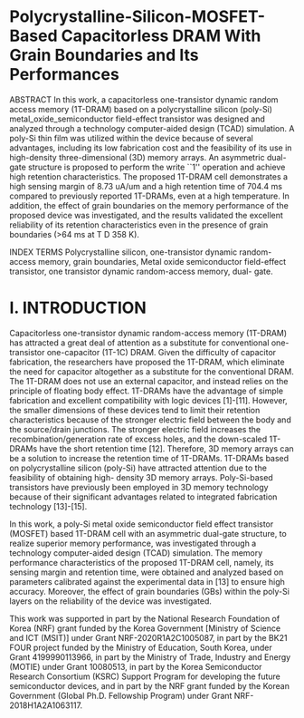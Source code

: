 # Polycrystalline-Silicon-MOSFET-Based Capacitorless DRAM With Grain Boundaries and Its Performances

ABSTRACT In this work, a capacitorless one-transistor dynamic random access memory (1T-DRAM) based
on a polycrystalline silicon (poly-Si) metal_oxide_semiconductor field-effect transistor was designed and
analyzed through a technology computer-aided design (TCAD) simulation. A poly-Si thin film was utilized
within the device because of several advantages, including its low fabrication cost and the feasibility of its
use in high-density three-dimensional (3D) memory arrays. An asymmetric dual-gate structure is proposed
to perform the write ``1'' operation and achieve high retention characteristics. The proposed 1T-DRAM cell
demonstrates a high sensing margin of 8.73 uA/um and a high retention time of 704.4 ms compared to
previously reported 1T-DRAMs, even at a high temperature. In addition, the effect of grain boundaries on
the memory performance of the proposed device was investigated, and the results validated the excellent
reliability of its retention characteristics even in the presence of grain boundaries (>64 ms at T D 358 K).

INDEX TERMS Polycrystalline silicon, one-transistor dynamic random-access memory, grain boundaries,
Metal oxide semiconductor field-effect transistor, one transistor dynamic random-access memory, dual-
gate.

# I. INTRODUCTION
Capacitorless one-transistor dynamic random-access memory (1T-DRAM) has attracted a great deal of attention as a substitute for conventional one-transistor one-capacitor (1T-1C) DRAM. Given the difficulty of capacitor fabrication, the researchers have proposed the 1T-DRAM, which eliminate the need for capacitor altogether as a substitute for the conventional DRAM. The 1T-DRAM does not use an external capacitor, and instead relies on the principle of floating body effect. 1T-DRAMs have the advantage of simple fabrication and excellent compatibility with logic devices [1]-[11]. However, the smaller dimensions of these devices tend to limit their retention characteristics because of the stronger electric field between the body and the source/drain junctions. The stronger electric field increases the recombination/generation rate of excess holes, and the down-scaled 1T-DRAMs have the short retention time [12]. Therefore, 3D memory arrays can be a solution to increase the retention time of 1T-DRAMs. 1T-DRAMs based on polycrystalline silicon (poly-Si) have attracted attention due to the feasibility of obtaining high- density 3D memory arrays. Poly-Si-based transistors have previously been employed in 3D memory technology because of their significant advantages related to integrated fabrication technology [13]-[15].

In this work, a poly-Si metal oxide semiconductor field effect transistor (MOSFET) based 1T-DRAM cell with
an asymmetric dual-gate structure, to realize superior memory performance, was investigated through a technology computer-aided design (TCAD) simulation. The memory performance characteristics of the proposed 1T-DRAM cell, namely, its sensing margin and retention time, were obtained and analyzed based on parameters calibrated against the experimental data in [13] to ensure high accuracy. Moreover, the effect of grain boundaries (GBs) within the poly-Si layers on the reliability of the device was investigated.

This work was supported in part by the National Research Foundation of Korea (NRF) grant funded by the Korea Government [Ministry of
Science and ICT (MSIT)] under Grant NRF-2020R1A2C1005087, in part by the BK21 FOUR project funded by the Ministry of Education,
South Korea, under Grant 4199990113966, in part by the Ministry of Trade, Industry and Energy (MOTIE) under Grant 10080513, in part
by the Korea Semiconductor Research Consortium (KSRC) Support Program for developing the future semiconductor devices, and in part
by the NRF grant funded by the Korean Government (Global Ph.D. Fellowship Program) under Grant NRF-2018H1A2A1063117.

